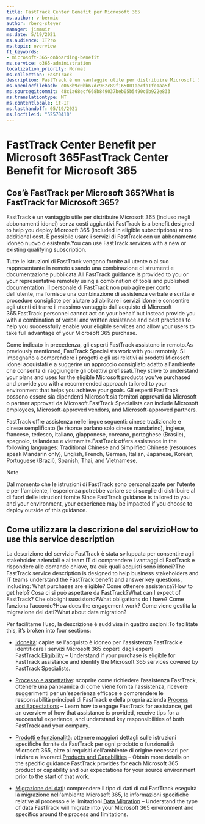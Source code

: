 ```yaml
---
title: FastTrack Center Benefit per Microsoft 365
ms.author: v-bermic
author: rberg-steyer
manager: jimmuir
ms.date: 5/19/2021
ms.audience: ITPro
ms.topic: overview
f1_keywords:
- microsoft-365-onboarding-benefit
ms.service: o365-administration
localization_priority: Normal
ms.collection: FastTrack
description: FastTrack è un vantaggio utile per distribuire Microsoft 365 (incluso negli abbonamenti idonei) senza costi aggiuntivi. È possibile usare i servizi di FastTrack con un abbonamento idoneo nuovo o esistente.
ms.openlocfilehash: e063b9c0bb67dc962c89f165001aecfa1fe1aa5f
ms.sourcegitcommit: 48c1a68ecf668b849037beb05b5490c6b922e833
ms.translationtype: MT
ms.contentlocale: it-IT
ms.lasthandoff: 05/19/2021
ms.locfileid: "52570410"
---
```

# <a name="fasttrack-center-benefit-for-microsoft-365"></a><span data-ttu-id="f62b8-104">FastTrack Center Benefit per Microsoft 365</span><span class="sxs-lookup"><span data-stu-id="f62b8-104">FastTrack Center Benefit for Microsoft 365</span></span>

## <a name="what-is-fasttrack-for-microsoft-365"></a><span data-ttu-id="f62b8-105">Cos’è FastTrack per Microsoft 365?</span><span class="sxs-lookup"><span data-stu-id="f62b8-105">What is FastTrack for Microsoft 365?</span></span>

<span data-ttu-id="f62b8-106">FastTrack è un vantaggio utile per distribuire Microsoft 365 (incluso negli abbonamenti idonei) senza costi aggiuntivi.</span><span class="sxs-lookup"><span data-stu-id="f62b8-106">FastTrack is a benefit designed to help you deploy Microsoft 365 (included in eligible subscriptions) at no additional cost.</span></span> <span data-ttu-id="f62b8-107">È possibile usare i servizi di FastTrack con un abbonamento idoneo nuovo o esistente.</span><span class="sxs-lookup"><span data-stu-id="f62b8-107">You can use FastTrack services with a new or existing qualifying subscription.</span></span>

<span data-ttu-id="f62b8-108">Tutte le istruzioni di FastTrack vengono fornite all'utente o al suo rappresentante in remoto usando una combinazione di strumenti e documentazione pubblicata.</span><span class="sxs-lookup"><span data-stu-id="f62b8-108">All FastTrack guidance is provided to you or your representative remotely using a combination of tools and published documentation.</span></span> <span data-ttu-id="f62b8-109">Il personale di FastTrack non può agire per conto dell'utente, ma fornisce una combinazione di assistenza verbale e scritta e procedure consigliate per aiutare ad abilitare i servizi idonei e consentire agli utenti di trarre il massimo vantaggio dall'acquisto di Microsoft 365.</span><span class="sxs-lookup"><span data-stu-id="f62b8-109">FastTrack personnel cannot act on your behalf but instead provide you with a combination of verbal and written assistance and best practices to help you successfully enable your eligible services and allow your users to take full advantage of your Microsoft 365 purchase.</span></span>

<span data-ttu-id="f62b8-110">Come indicato in precedenza, gli esperti FastTrack assistono in remoto.</span><span class="sxs-lookup"><span data-stu-id="f62b8-110">As previously mentioned, FastTrack Specialists work with you remotely.</span></span> <span data-ttu-id="f62b8-111">Si impegnano a comprendere i progetti e gli usi relativi ai prodotti Microsoft idonei acquistati e a suggerire un approccio consigliato adatto all'ambiente che consenta di raggiungere gli obiettivi prefissati.</span><span class="sxs-lookup"><span data-stu-id="f62b8-111">They strive to understand your plans and uses for the eligible Microsoft products you’ve purchased and provide you with a recommended approach tailored to your environment that helps you achieve your goals.</span></span> <span data-ttu-id="f62b8-112">Gli esperti FastTrack possono essere sia dipendenti Microsoft sia fornitori approvati da Microsoft o partner approvati da Microsoft.</span><span class="sxs-lookup"><span data-stu-id="f62b8-112">FastTrack Specialists can include Microsoft employees, Microsoft-approved vendors, and Microsoft-approved partners.</span></span>

<span data-ttu-id="f62b8-113">FastTrack offre assistenza nelle lingue seguenti: cinese tradizionale e cinese semplificato (le risorse parlano solo cinese mandarino), inglese, francese, tedesco, italiano, giapponese, coreano, portoghese (Brasile), spagnolo, tailandese e vietnamita.</span><span class="sxs-lookup"><span data-stu-id="f62b8-113">FastTrack offers assistance in the following languages: Traditional Chinese and Simplified Chinese (resources speak Mandarin only), English, French, German, Italian, Japanese, Korean, Portuguese (Brazil), Spanish, Thai, and Vietnamese.</span></span>

> [!NOTE]
> <span data-ttu-id="f62b8-114">Dal momento che le istruzioni di FastTrack sono personalizzate per l’utente e per l'ambiente, l'esperienza potrebbe variare se si sceglie di distribuire al di fuori delle istruzioni fornite.</span><span class="sxs-lookup"><span data-stu-id="f62b8-114">Since FastTrack guidance is tailored to you and your environment, your experience may be impacted if you choose to deploy outside of this guidance.</span></span>

## <a name="how-to-use-this-service-description"></a><span data-ttu-id="f62b8-115">Come utilizzare la descrizione del servizio</span><span class="sxs-lookup"><span data-stu-id="f62b8-115">How to use this service description</span></span>

<span data-ttu-id="f62b8-116">La descrizione del servizio FastTrack è stata sviluppata per consentire agli stakeholder aziendali e ai team IT di comprendere i vantaggi di FastTrack e rispondere alle domande chiave, tra cui: quali acquisti sono idonei?</span><span class="sxs-lookup"><span data-stu-id="f62b8-116">The FastTrack service description is designed to help business stakeholders and IT teams understand the FastTrack benefit and answer key questions, including: What purchases are eligible?</span></span> <span data-ttu-id="f62b8-117">Come ottenere assistenza?</span><span class="sxs-lookup"><span data-stu-id="f62b8-117">How to get help?</span></span> <span data-ttu-id="f62b8-118">Cosa ci si può aspettare da FastTrack?</span><span class="sxs-lookup"><span data-stu-id="f62b8-118">What can I expect of FastTrack?</span></span> <span data-ttu-id="f62b8-119">Che obblighi sussistono?</span><span class="sxs-lookup"><span data-stu-id="f62b8-119">What obligations do I have?</span></span> <span data-ttu-id="f62b8-120">Come funziona l’accordo?</span><span class="sxs-lookup"><span data-stu-id="f62b8-120">How does the engagement work?</span></span> <span data-ttu-id="f62b8-121">Come viene gestita la migrazione dei dati?</span><span class="sxs-lookup"><span data-stu-id="f62b8-121">What about data migration?</span></span>

<span data-ttu-id="f62b8-122">Per facilitarne l’uso, la descrizione è suddivisa in quattro sezioni:</span><span class="sxs-lookup"><span data-stu-id="f62b8-122">To facilitate this, it’s broken into four sections:</span></span>

  - <span data-ttu-id="f62b8-123">[Idoneità](eligibility.md): capire se l'acquisto è idoneo per l'assistenza FastTrack e identificare i servizi Microsoft 365 coperti dagli esperti FastTrack.</span><span class="sxs-lookup"><span data-stu-id="f62b8-123">[Eligibility](eligibility.md) – Understand if your purchase is eligible for FastTrack assistance and identify the Microsoft 365 services covered by FastTrack Specialists.</span></span>

  - <span data-ttu-id="f62b8-124">[Processo e aspettative](process-and-expectations.md): scoprire come richiedere l’assistenza FastTrack, ottenere una panoramica di come viene fornita l'assistenza, ricevere suggerimenti per un'esperienza efficace e comprendere le responsabilità principali di FastTrack e della propria azienda.</span><span class="sxs-lookup"><span data-stu-id="f62b8-124">[Process and Expectations](process-and-expectations.md) – Learn how to engage FastTrack for assistance, get an overview of how that assistance is provided, receive tips for a successful experience, and understand key responsibilities of both FastTrack and your company.</span></span>

  - <span data-ttu-id="f62b8-125">[Prodotti e funzionalità](products-and-capabilities.md): ottenere maggiori dettagli sulle istruzioni specifiche fornite da FastTrack per ogni prodotto o funzionalità Microsoft 365, oltre ai requisiti dell'ambiente di origine necessari per iniziare a lavorarci.</span><span class="sxs-lookup"><span data-stu-id="f62b8-125">[Products and Capabilities](products-and-capabilities.md) – Obtain more details on the specific guidance FastTrack provides for each Microsoft 365 product or capability and our expectations for your source environment prior to the start of that work.</span></span>

  - <span data-ttu-id="f62b8-126">[Migrazione dei dati](data-migration.md): comprendere il tipo di dati di cui FastTrack eseguirà la migrazione nell'ambiente Microsoft 365, le informazioni specifiche relative al processo e le limitazioni.</span><span class="sxs-lookup"><span data-stu-id="f62b8-126">[Data Migration](data-migration.md) – Understand the type of data FastTrack will migrate into your Microsoft 365 environment and specifics around the process and limitations.</span></span>
